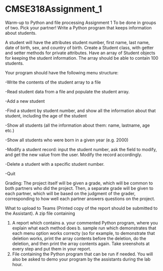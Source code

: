 # CMSE318Assignment_1
Warm-up to Python and file processing
Assignment 1
To be done in groups of two. Pick your partner! 
Write a Python program that keeps information about students. 

A student will have the attributes student number, first name, last name, date of birth, sex, and country of birth. Create a Student 
class, with getter and setter methods for private attributes. Have an array of Student objects for keeping 
the student information. The array should be able to contain 100 students. 

Your program should have the following menu structure: 

-Write the contents of the student array to a file

-Read student data from a file and populate the student array.

-Add a new student

-Find a student by student number, and show all the information about that student,
including the age of the student

-Show all students (all the information about them: name, lastname, age etc.)

-Show all students who were born in a given year (e.g. 2000)

-Modify a student record: input the student number, ask the field to modify, and get the
new value from the user. Modify the record accordingly.

-Delete a student with a specific student number.

-Quit

Grading: The project itself will be given a grade, which will be common to both partners 
who did the project. Then, a separate grade will be given to each partner, which will be based 
on the judgment of the grader, corresponding to how well each partner answers questions on 
the project. 

What to upload to Teams (Printed copy of the report should be submitted to the 
Assistant). A zip file containing 
1. A report which contains
a. your commented Python program, where you explain what each method does
b. sample run which demonstrates that each menu option works correcty (so for
example, to demonstrate that deletion works, print the array contents before
the deletion, do the deletion, and then print the array contents again. Take
sreenshots at every step and put them in your report.
2. File containing the Python program that can be run if needed.
You will also be asked to demo your program by the assistants during the lab hour.
